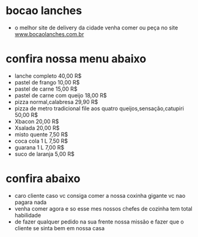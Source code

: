 # bocao lanches 
* o melhor site de delivery da cidade venha comer ou peça no site www.bocaolanches.com.br

# confira nossa menu abaixo
* lanche completo 40,00 R$
* pastel de frango 10,00 R$
* pastel de carne 15,00 R$
* pastel de carne com queijo 18,00 R$
* pizza normal,calabresa 29,90 R$
* pizza de metro tradicional file aos quatro queijos,sensação,catupiri 50,00 R$
* Xbacon 20,00 R$
* Xsalada 20,00 R$
* misto quente 7,50 R$
* coca cola 1 L 7,50 R$
* guarana 1 L 7,00 R$
* suco de laranja 5,00 R$
# confira abaixo

* caro cliente caso vc consiga comer a nossa coxinha gigante vc nao pagara nada 
* venha comer agora e so esse mes nossos chefes de cozinha tem total habilidade 
* de fazer qualquer pedido na sua frente nossa missão e fazer que o cliente se sinta bem em nossa casa
